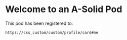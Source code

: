 # Welcome to an A-Solid Pod

This pod has been registered to:

```
https://css_custom/custom/profile/card#me
```
